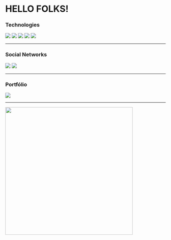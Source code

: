 <h1 style="font: Consolas;">HELLO FOLKS!</h1>

### Technologies
<img src="https://img.shields.io/badge/Docker-2CA5E0?style=for-the-badge&logo=docker&logoColor=white" /> <img src="https://img.shields.io/badge/Laravel-FF2D20?style=for-the-badge&logo=laravel&logoColor=white" /> <img src="https://img.shields.io/badge/Vue.js-35495E?style=for-the-badge&logo=vuedotjs&logoColor=4FC08D" /> <img src="https://img.shields.io/badge/Linux-FCC624?style=for-the-badge&logo=linux&logoColor=black" /> <img src="https://img.shields.io/badge/MySQL-005C84?style=for-the-badge&logo=mysql&logoColor=white" />

<hr>

### Social Networks
[<img src="https://img.shields.io/badge/LinkedIn-0077B5?style=for-the-badge&logo=linkedin&logoColor=white" />](https://www.linkedin.com/in/douglas-da-silva-vulcano/) [<img src="https://img.shields.io/badge/Gmail-D14836?style=for-the-badge&logo=gmail&logoColor=white" />](vulcanodouglas1708@gmail.com)

<hr>

### Portfólio
[<img src="https://img.shields.io/badge/website-000000?style=for-the-badge&logo=About.me&logoColor=white" />](http://portfolio-douglas-vulcano.herokuapp.com/)

<hr>

<img width='400' src="https://github-readme-stats.vercel.app/api?username=DouglasVulcano" />
